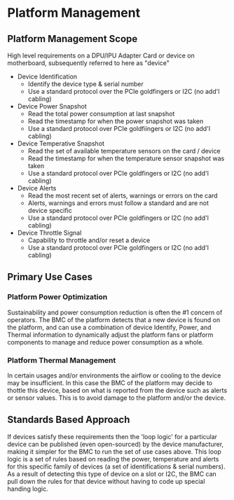 # Platform Management

## Platform Management Scope

High level requirements on a DPU/IPU Adapter Card or device on motherboard,
subsequently referred to here as "device"

* Device Identification
  * Identify the device type & serial number
  * Use a standard protocol over the PCIe goldfingers or I2C (no add'l cabling)
* Device Power Snapshot
  * Read the total power consumption at last snapshot
  * Read the timestamp for when the power snapshot was taken 
  * Use a standard protocol over PCIe goldfiingers or I2C (no add'l cabling)
* Device Temperative Snapshot
  * Read the set of available temperature sensors on the card / device
  * Read the timestamp for when the temperature sensor snapshot was taken
  * Use a standard protocol over PCIe goldfingers or I2C (no add'l cabling)
* Device Alerts 
  * Read the most recent set of alerts, warnings or errors on the card
  * Alerts, warnings and errors must follow a standard and are not device
specific
  * Use a standard protocol over PCIe goldfingers or I2C (no add'l cabling)
* Device Throttle Signal
  * Capability to throttle and/or reset a device
  * Use a standard protocol over PCIe goldfingers or I2C (no add'l cabling) 

## Primary Use Cases

### Platform Power Optimization

Sustainability and power consumption reduction is often the #1 concern
of operators.  The BMC of the platform detects that a new device is
found on the platform, and can use a combination of device Identify, Power,
and Thermal information to dynamically adjust the platform fans or platform
components to manage and reduce power consumption as a whole.

### Platform Thermal Management

In certain usages and/or environments the airflow or cooling to the device
may be insufficient.  In this case the BMC of the
platform may decide to thottle this device, based on what is reported from
the device such as alerts or sensor values. 
This is to avoid damage to the platform and/or the device.

## Standards Based Approach

If devices satisfy these requirements then the 'loop logic' for a particular
device can be published (even open-sourced) by the device manufacturer, making
it simpler for the BMC to run the set of use cases above. This loop logic is a
set of rules based on reading the power, temperature and alerts for this
specific family of devices (a set of identifications & serial numbers). As a
result of detecting this type of device on a slot or I2C, the BMC
can pull down the rules for that device without having to code up special
handing logic. 
